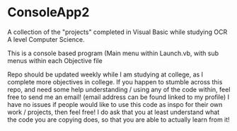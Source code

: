 # ConsoleApp2
A collection of the "projects" completed in Visual Basic while studying OCR A level Computer Science. 

This is a console based program (Main menu within Launch.vb, with sub menus within each Objective file

Repo should be updated weekly while I am studying at college, as I complete more objectives in college.
If you happen to stumble across this repo, and need some help understanding / using any of the code within, feel free to send me an email! (email address can be found linked to my profile)
I have no issues if people would like to use this code as inspo for their own work / projects, then feel free! I do ask that you at least understand what the code you are copying does, so that you are able to actually learn from it!
